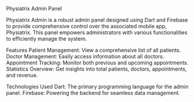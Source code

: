 Physiatrix Admin Panel                               

Physiatrix Admin is a robust admin panel designed using Dart and Firebase to provide comprehensive control over the associated mobile app, Physiatrix. This panel empowers administrators with various functionalities to efficiently manage the system.

Features
Patient Management: View a comprehensive list of all patients.
Doctor Management: Easily access information about all doctors.
Appointment Tracking: Monitor both previous and upcoming appointments.
Statistics Overview: Get insights into total patients, doctors, appointments, and revenue.


Technologies Used
Dart: The primary programming language for the admin panel.
Firebase: Powering the backend for seamless data management.
 
